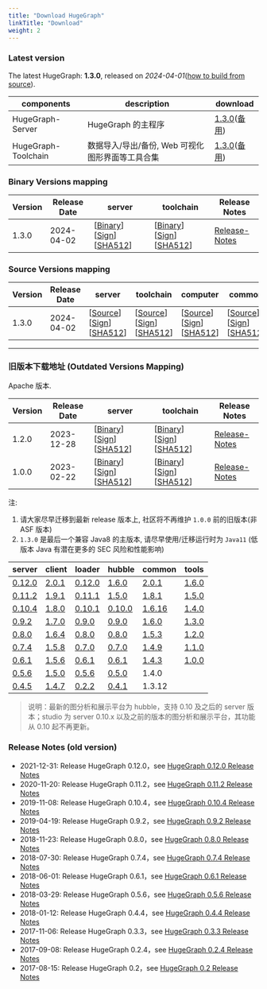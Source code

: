 ```yaml
---
title: "Download HugeGraph"
linkTitle: "Download"
weight: 2
---
```


### Latest version

The latest HugeGraph: **1.3.0**, released on _2024-04-01_([how to build from source](/docs/quickstart/hugegraph-server/)).

| components          | description                                      | download                                                                                                                                                                                                                          |
| ------------------- | ------------------------------------------------ | --------------------------------------------------------------------------------------------------------------------------------------------------------------------------------------------------------------------------------- |
| HugeGraph-Server    | HugeGraph 的主程序                               | [1.3.0](https://downloads.apache.org/incubator/hugegraph/1.3.0/apache-hugegraph-incubating-1.3.0.tar.gz)([备用](https://dlcdn.apache.org/incubator/hugegraph/1.3.0/apache-hugegraph-incubating-1.3.0.tar.gz))                     |
| HugeGraph-Toolchain | 数据导入/导出/备份, Web 可视化图形界面等工具合集 | [1.3.0](https://downloads.apache.org/incubator/hugegraph/1.3.0/apache-hugegraph-toolchain-incubating-1.3.0.tar.gz)([备用](https://dlcdn.apache.org/incubator/hugegraph/1.3.0/apache-hugegraph-toolchain-incubating-1.3.0.tar.gz)) |

### Binary Versions mapping

| Version | Release Date | server                                                                                                                                                                                                                                                                                                                                       | toolchain                                                                                                                                                                                                                                                                                                                                                                                                                                                                                                                                                                                                                                                                                                                        | Release Notes                                                   |
| ------- | ------------  | -------------------------------------------------------------------------------------------------------------------------------------------------------------------------------------------------------------------------------------------------------------------------------------------------------------------------------------------------------------------------- | ----------------------------------------------------------------------------------------------------------------------------------------------------------------------------------------------------------------------------------------------------------------------------------------------------------------------------------------------------------------------- | --------------------------------------------------------------- |
| 1.3.0   | 2024-04-02   | [[Binary](https://downloads.apache.org/incubator/hugegraph/1.3.0/apache-hugegraph-incubating-1.3.0.tar.gz)] [[Sign](https://downloads.apache.org/incubator/hugegraph/1.3.0/apache-hugegraph-incubating-1.3.0.tar.gz.asc)] [[SHA512](https://downloads.apache.org/incubator/hugegraph/1.3.0/apache-hugegraph-incubating-1.3.0.tar.gz.sha512)] | [[Binary](https://downloads.apache.org/incubator/hugegraph/1.3.0/apache-hugegraph-toolchain-incubating-1.3.0.tar.gz)] [[Sign](https://downloads.apache.org/incubator/hugegraph/1.3.0/apache-hugegraph-toolchain-incubating-1.3.0.tar.gz.asc)] [[SHA512](https://downloads.apache.org/incubator/hugegraph/1.3.0/apache-hugegraph-toolchain-incubating-1.3.0.tar.gz.sha512)] | [Release-Notes](/docs/changelog/hugegraph-1.3.0-release-notes/) |

### Source Versions mapping

| Version | Release Date | server                                                                                                                                                                                                                                                                                                                                                   | toolchain                                                                                                                                                                                                                                                                                                                                                                              | computer                                                                                                                                                                                                                                                                                                                                                                            | common                                                                                                                                                                                                                                                                                                                                                                           | Release Notes                                                   |
| ------- | ------------ | -------------------------------------------------------------------------------------------------------------------------------------------------------------------------------------------------------------------------------------------------------------------------------------------------------------------------------------------------------- | -------------------------------------------------------------------------------------------------------------------------------------------------------------------------------------------------------------------------------------------------------------------------------------------------------------------------------------------------------------------------------------- | ----------------------------------------------------------------------------------------------------------------------------------------------------------------------------------------------------------------------------------------------------------------------------------------------------------------------------------------------------------------------------------- | -------------------------------------------------------------------------------------------------------------------------------------------------------------------------------------------------------------------------------------------------------------------------------------------------------------------------------------------------------------------------------- | --------------------------------------------------------------- |
| 1.3.0   | 2024-04-02   | [[Source](https://downloads.apache.org/incubator/hugegraph/1.3.0/apache-hugegraph-incubating-1.3.0-src.tar.gz)] [[Sign](https://downloads.apache.org/incubator/hugegraph/1.3.0/apache-hugegraph-incubating-1.3.0-src.tar.gz.asc)] [[SHA512](https://downloads.apache.org/incubator/hugegraph/1.3.0/apache-hugegraph-incubating-1.3.0-src.tar.gz.sha512)] | [[Source](https://downloads.apache.org/incubator/hugegraph/1.3.0/apache-hugegraph-toolchain-incubating-1.3.0-src.tar.gz)] [[Sign](https://downloads.apache.org/incubator/hugegraph/1.3.0/apache-hugegraph-toolchain-incubating-1.3.0-src.tar.gz.asc)] [[SHA512](https://downloads.apache.org/incubator/hugegraph/1.3.0/apache-hugegraph-toolchain-incubating-1.3.0-src.tar.gz.sha512)] | [[Source](https://downloads.apache.org/incubator/hugegraph/1.3.0/apache-hugegraph-computer-incubating-1.3.0-src.tar.gz)] [[Sign](https://downloads.apache.org/incubator/hugegraph/1.3.0/apache-hugegraph-computer-incubating-1.3.0-src.tar.gz.asc)] [[SHA512](https://downloads.apache.org/incubator/hugegraph/1.3.0/apache-hugegraph-computer-incubating-1.3.0-src.tar.gz.sha512)] | [[Source](https://downloads.apache.org/incubator/hugegraph/1.3.0/apache-hugegraph-commons-incubating-1.3.0-src.tar.gz)] [[Sign](https://downloads.apache.org/incubator/hugegraph/1.3.0/apache-hugegraph-commons-incubating-1.3.0-src.tar.gz.asc)] [[SHA512](https://downloads.apache.org/incubator/hugegraph/1.3.0/apache-hugegraph-commons-incubating-1.3.0-src.tar.gz.sha512)] | [Release-Notes](/docs/changelog/hugegraph-1.3.0-release-notes/) |

---

### 旧版本下载地址 (Outdated Versions Mapping)
Apache 版本.

| Version | Release Date | server                                                                                                                                                                                                                                                                                                                                       | toolchain                                                                                                                                                                                                                                                                                                                                                                                                                                                                                                                                                                                                                                                                                                                              | Release Notes                                                   |
| ------- | ------------  | -------------------------------------------------------------------------------------------------------------------------------------------------------------------------------------------------------------------------------------------------------------------------------------------------------------------------------------------------------------------------- | ----------------------------------------------------------------------------------------------------------------------------------------------------------------------------------------------------------------------------------------------------------------------------------------------------------------------------------------------------------------------- | --------------------------------------------------------------- |
| 1.2.0   | 2023-12-28   | [[Binary](https://downloads.apache.org/incubator/hugegraph/1.2.0/apache-hugegraph-incubating-1.2.0.tar.gz)] [[Sign](https://downloads.apache.org/incubator/hugegraph/1.2.0/apache-hugegraph-incubating-1.2.0.tar.gz.asc)] [[SHA512](https://downloads.apache.org/incubator/hugegraph/1.2.0/apache-hugegraph-incubating-1.2.0.tar.gz.sha512)] | [[Binary](https://downloads.apache.org/incubator/hugegraph/1.2.0/apache-hugegraph-toolchain-incubating-1.2.0.tar.gz)] [[Sign](https://downloads.apache.org/incubator/hugegraph/1.2.0/apache-hugegraph-toolchain-incubating-1.2.0.tar.gz.asc)] [[SHA512](https://downloads.apache.org/incubator/hugegraph/1.2.0/apache-hugegraph-toolchain-incubating-1.2.0.tar.gz.sha512)] | [Release-Notes](/docs/changelog/hugegraph-1.2.0-release-notes/) |
| 1.0.0   | 2023-02-22   | [[Binary](https://downloads.apache.org/incubator/hugegraph/1.0.0/apache-hugegraph-incubating-1.0.0.tar.gz)] [[Sign](https://downloads.apache.org/incubator/hugegraph/1.0.0/apache-hugegraph-incubating-1.0.0.tar.gz.asc)] [[SHA512](https://downloads.apache.org/incubator/hugegraph/1.0.0/apache-hugegraph-incubating-1.0.0.tar.gz.sha512)] | [[Binary](https://downloads.apache.org/incubator/hugegraph/1.0.0/apache-hugegraph-toolchain-incubating-1.0.0.tar.gz)] [[Sign](https://downloads.apache.org/incubator/hugegraph/1.0.0/apache-hugegraph-toolchain-incubating-1.0.0.tar.gz.asc)] [[SHA512](https://downloads.apache.org/incubator/hugegraph/1.0.0/apache-hugegraph-toolchain-incubating-1.0.0.tar.gz.sha512)]  | [Release-Notes](/docs/changelog/hugegraph-1.0.0-release-notes/) |

注: 
1. 请大家尽早迁移到最新 release 版本上, 社区将不再维护 `1.0.0` 前的旧版本(非 ASF 版本)
2. `1.3.0` 是最后一个兼容 Java8 的主版本, 请尽早使用/迁移运行时为  `Java11` (低版本 Java 有潜在更多的 SEC 风险和性能影响)

| server                                                                                                    | client                                                                                 | loader                                                                                                           | hubble                                                                                                             | common                                                                                   | tools                                                                                                       |
|-----------------------------------------------------------------------------------------------------------| -------------------------------------------------------------------------------------- | ---------------------------------------------------------------------------------------------------------------- | ------------------------------------------------------------------------------------------------------------------ | ---------------------------------------------------------------------------------------- | ----------------------------------------------------------------------------------------------------------- |
| [0.12.0](https://github.com/apache/incubator-hugegraph/releases/download/v0.12.0/hugegraph-0.12.0.tar.gz) | [2.0.1](https://mvnrepository.com/artifact/com.baidu.hugegraph/hugegraph-client/2.0.1) | [0.12.0](https://github.com/hugegraph/hugegraph-loader/releases/download/v0.12.0/hugegraph-loader-0.12.0.tar.gz) | [1.6.0](https://github.com/hugegraph/hugegraph-hubble/releases/download/v1.6.0/hugegraph-hubble-1.6.0.tar.gz)      | [2.0.1](https://mvnrepository.com/artifact/com.baidu.hugegraph/hugegraph-common/2.0.1)   | [1.6.0](https://github.com/hugegraph/hugegraph-tools/releases/download/v1.6.0/hugegraph-tools-1.6.0.tar.gz) |
| [0.11.2](https://github.com/apache/incubator-hugegraph/releases/download/v0.11.2/hugegraph-0.11.2.tar.gz) | [1.9.1](https://mvnrepository.com/artifact/com.baidu.hugegraph/hugegraph-client/1.9.1) | [0.11.1](https://github.com/hugegraph/hugegraph-loader/releases/download/v0.11.1/hugegraph-loader-0.11.1.tar.gz) | [1.5.0](https://github.com/hugegraph/hugegraph-hubble/releases/download/v1.5.0/hugegraph-hubble-1.5.0.tar.gz)      | [1.8.1](https://mvnrepository.com/artifact/com.baidu.hugegraph/hugegraph-common/1.8.1)   | [1.5.0](https://github.com/hugegraph/hugegraph-tools/releases/download/v1.5.0/hugegraph-tools-1.5.0.tar.gz) |
| [0.10.4](https://github.com/apache/incubator-hugegraph/releases/download/v0.10.4/hugegraph-0.10.4.tar.gz) | [1.8.0](https://mvnrepository.com/artifact/com.baidu.hugegraph/hugegraph-client/1.8.0) | [0.10.1](https://github.com/hugegraph/hugegraph-loader/releases/download/v0.10.1/hugegraph-loader-0.10.1.tar.gz) | [0.10.0](https://github.com/hugegraph/hugegraph-studio/releases/download/v0.10.0/hugegraph-studio-0.10.0.tar.gz)   | [1.6.16](https://mvnrepository.com/artifact/com.baidu.hugegraph/hugegraph-common/1.6.16) | [1.4.0](https://github.com/hugegraph/hugegraph-tools/releases/download/v1.4.0/hugegraph-tools-1.4.0.tar.gz) |
| [0.9.2](https://github.com/apache/incubator-hugegraph/releases/download/v0.9.2/hugegraph-0.9.2.tar.gz)    | [1.7.0](https://mvnrepository.com/artifact/com.baidu.hugegraph/hugegraph-client/1.7.0) | [0.9.0](https://github.com/hugegraph/hugegraph-loader/releases/download/v0.9.0/hugegraph-loader-0.9.0.tar.gz)    | [0.9.0](https://github.com/hugegraph/hugegraph-studio/releases/download/v0.9.0/hugegraph-studio-0.9.0.tar.gz)      | [1.6.0](https://mvnrepository.com/artifact/com.baidu.hugegraph/hugegraph-common/1.6.0)   | [1.3.0](https://github.com/hugegraph/hugegraph-tools/releases/download/v1.3.0/hugegraph-tools-1.3.0.tar.gz) |
| [0.8.0](https://github.com/apache/incubator-hugegraph/releases/download/v0.8.0/hugegraph-0.8.0.tar.gz)    | [1.6.4](https://mvnrepository.com/artifact/com.baidu.hugegraph/hugegraph-client/1.6.4) | [0.8.0](https://github.com/hugegraph/hugegraph-loader/releases/download/v0.8.0/hugegraph-loader-0.8.0.tar.gz)    | [0.8.0](https://github.com/hugegraph/hugegraph-studio/releases/download/v0.8.0/hugegraph-studio-0.8.0.tar.gz)      | [1.5.3](https://mvnrepository.com/artifact/com.baidu.hugegraph/hugegraph-common/1.5.3)   | [1.2.0](https://github.com/hugegraph/hugegraph-tools/releases/download/v1.2.0/hugegraph-tools-1.2.0.tar.gz) |
| [0.7.4](https://github.com/apache/incubator-hugegraph/releases/download/v0.7.4/hugegraph-0.7.4.tar.gz)    | [1.5.8](https://mvnrepository.com/artifact/com.baidu.hugegraph/hugegraph-client/1.5.8) | [0.7.0](https://github.com/hugegraph/hugegraph-loader/releases/download/v0.7.0/hugegraph-loader-0.7.0.tar.gz)    | [0.7.0](https://github.com/hugegraph/hugegraph-studio/releases/download/v0.7.0/hugegraph-studio-0.7.0.tar.gz)      | [1.4.9](https://mvnrepository.com/artifact/com.baidu.hugegraph/hugegraph-common/1.4.9)   | [1.1.0](https://github.com/hugegraph/hugegraph-tools/releases/download/v1.1.0/hugegraph-tools-1.1.0.tar.gz) |
| [0.6.1](https://github.com/apache/incubator-hugegraph/releases/download/v0.6.1/hugegraph-0.6.1.tar.gz)    | [1.5.6](https://mvnrepository.com/artifact/com.baidu.hugegraph/hugegraph-client/1.5.6) | [0.6.1](https://github.com/hugegraph/hugegraph-loader/releases/download/v0.6.1/hugegraph-loader-0.6.1.tar.gz)    | [0.6.1](https://github.com/hugegraph/hugegraph-studio/releases/download/v0.6.1/hugegraph-studio-0.6.1.tar.gz)      | [1.4.3](https://mvnrepository.com/artifact/com.baidu.hugegraph/hugegraph-common/1.4.3)   | [1.0.0](https://github.com/hugegraph/hugegraph-tools/releases/download/v1.0.0/hugegraph-tools-1.0.0.tar.gz) |
| [0.5.6](https://hugegraph.github.io/hugegraph-downloads/hugegraph-release-0.5.6-SNAPSHOT.tar.gz)          | [1.5.0](https://mvnrepository.com/artifact/com.baidu.hugegraph/hugegraph-client/1.5.0) | [0.5.6](https://hugegraph.github.io/hugegraph-downloads/hugegraph-loader/hugegraph-loader-0.5.6-bin.tar.gz)      | [0.5.0](https://hugegraph.github.io/hugegraph-downloads/hugegraph-studio/hugestudio-release-0.5.0-SNAPSHOT.tar.gz) | 1.4.0                                                                                    |                                                                                                             |
| [0.4.5](https://hugegraph.github.io/hugegraph-downloads/hugegraph-release-0.4.5-SNAPSHOT.tar.gz)          | [1.4.7](https://mvnrepository.com/artifact/com.baidu.hugegraph/hugegraph-client/1.4.7) | [0.2.2](https://hugegraph.github.io/hugegraph-downloads/hugegraph-loader/hugegraph-loader-0.2.2-bin.tar.gz)      | [0.4.1](https://hugegraph.github.io/hugegraph-downloads/hugegraph-studio/hugestudio-release-0.4.1-SNAPSHOT.tar.gz) | 1.3.12                                                                                   |                                                                                                             |

> 说明：最新的图分析和展示平台为 hubble，支持 0.10 及之后的 server 版本；studio 为 server 0.10.x 以及之前的版本的图分析和展示平台，其功能从 0.10 起不再更新。

### Release Notes (old version)

- 2021-12-31: Release HugeGraph 0.12.0，see [HugeGraph 0.12.0 Release Notes](/docs/changelog/hugegraph-0.12.0-release-notes)
- 2020-11-20: Release HugeGraph 0.11.2，see [HugeGraph 0.11.2 Release Notes](/docs/changelog/hugegraph-0.11.2-release-notes)
- 2019-11-08: Release HugeGraph 0.10.4，see [HugeGraph 0.10.4 Release Notes](/docs/changelog/hugegraph-0.10.4-release-notes)
- 2019-04-19: Release HugeGraph 0.9.2，see [HugeGraph 0.9.2 Release Notes](/docs/changelog/hugegraph-0.9.2-release-notes)
- 2018-11-23: Release HugeGraph 0.8.0，see [HugeGraph 0.8.0 Release Notes](/docs/changelog/hugegraph-0.8.0-release-notes)
- 2018-07-30: Release HugeGraph 0.7.4，see [HugeGraph 0.7.4 Release Notes](/docs/changelog/hugegraph-0.7.4-release-notes)
- 2018-06-01: Release HugeGraph 0.6.1，see [HugeGraph 0.6.1 Release Notes](/docs/changelog/hugegraph-0.6.1-release-notes)
- 2018-03-29: Release HugeGraph 0.5.6，see [HugeGraph 0.5.6 Release Notes](/docs/changelog/hugegraph-0.5.6-release-notes)
- 2018-01-12: Release HugeGraph 0.4.4，see [HugeGraph 0.4.4 Release Notes](/docs/changelog/hugegraph-0.4.4-release-notes)
- 2017-11-06: Release HugeGraph 0.3.3，see [HugeGraph 0.3.3 Release Notes](/docs/changelog/hugegraph-0.3.3-release-notes)
- 2017-09-08: Release HugeGraph 0.2.4，see [HugeGraph 0.2.4 Release Notes](/docs/changelog/hugegraph-0.2.4-release-notes)
- 2017-08-15: Release HugeGraph 0.2，see [HugeGraph 0.2 Release Notes](/docs/changelog/hugegraph-0.2-release-notes)
